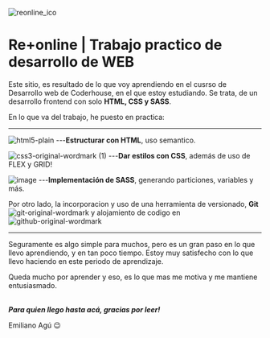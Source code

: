 
![reonline_ico](https://user-images.githubusercontent.com/94999530/156890166-4d86ac8c-c44d-477c-bdf2-18459e1c94ab.png)
# Re+online | Trabajo practico de desarrollo de WEB
Este sitio, es resultado de lo que voy aprendiendo en el cusrso de Desarrollo web de Coderhouse, en el que estoy estudiando.
Se trata, de un desarrollo frontend con solo <strong>HTML, CSS y SASS</strong>.

En lo que va del trabajo, he puesto en practica:<br><hr>







![html5-plain](https://user-images.githubusercontent.com/94999530/156891456-8d201013-ef9e-4ed1-8cdf-cd2ae705f08c.svg)
---<strong>Estructurar con HTML</strong>, uso semantico.



![css3-original-wordmark (1)](https://user-images.githubusercontent.com/94999530/156891458-627ffe33-6f8d-4c6c-9518-0a42c8cad86e.svg)
---<strong>Dar estilos con CSS</strong>, además de uso de FLEX y GRID!




![image](https://user-images.githubusercontent.com/94999530/156891539-1872742b-7dd7-4ced-aa64-0b806e2a1257.png)
---<strong>Implementación de SASS</strong>, generando particiones, variables y más.


Por otro lado, la incorporacion y uso de una herramienta de versionado, <strong>Git</strong> ![git-original-wordmark](https://user-images.githubusercontent.com/94999530/156891602-1296a4d8-e789-4976-be32-dbeafbc68011.svg)
   y alojamiento de codigo en ![github-original-wordmark](https://user-images.githubusercontent.com/94999530/156891619-bf1af081-4daa-437f-81f5-7ea7bca3a5c7.svg)<br><hr>


Seguramente es algo simple para muchos, pero es un gran paso en lo que llevo aprendiendo, y en tan poco tiempo.
Estoy muy satisfecho con lo que llevo haciendo en este periodo de aprendizaje.

Queda mucho por aprender y eso, es lo que mas me motiva y me mantiene entusiasmado.<br><br>

<strong><em>Para quien llego hasta acá, gracias por leer!</em></strong><br>

Emiliano Agú 😉

